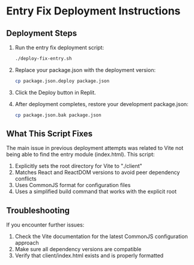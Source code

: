 # Entry Fix Deployment Instructions

## Deployment Steps

1. Run the entry fix deployment script:
   ```bash
   ./deploy-fix-entry.sh
   ```

2. Replace your package.json with the deployment version:
   ```bash
   cp package.json.deploy package.json
   ```

3. Click the Deploy button in Replit.

4. After deployment completes, restore your development package.json:
   ```bash
   cp package.json.bak package.json
   ```

## What This Script Fixes

The main issue in previous deployment attempts was related to Vite not being able to find the entry module (index.html). This script:

1. Explicitly sets the root directory for Vite to "./client"
2. Matches React and ReactDOM versions to avoid peer dependency conflicts
3. Uses CommonJS format for configuration files
4. Uses a simplified build command that works with the explicit root

## Troubleshooting

If you encounter further issues:

1. Check the Vite documentation for the latest CommonJS configuration approach
2. Make sure all dependency versions are compatible
3. Verify that client/index.html exists and is properly formatted